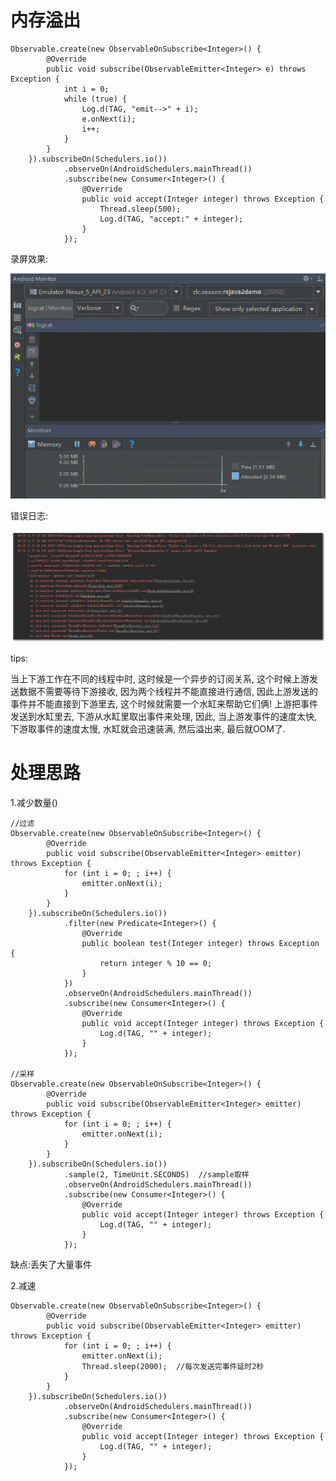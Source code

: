 # 内存溢出 #

    Observable.create(new ObservableOnSubscribe<Integer>() {
            @Override
            public void subscribe(ObservableEmitter<Integer> e) throws Exception {
                int i = 0;
                while (true) {
                    Log.d(TAG, "emit-->" + i);
                    e.onNext(i);
                    i++;
                }
            }
        }).subscribeOn(Schedulers.io())
                .observeOn(AndroidSchedulers.mainThread())
                .subscribe(new Consumer<Integer>() {
                    @Override
                    public void accept(Integer integer) throws Exception {
                        Thread.sleep(500);
                        Log.d(TAG, "accept:" + integer);
                    }
                });

录屏效果:

	
![](imgs/rxjavacourse/5-1.gif)

错误日志:

![](imgs/rxjavacourse/5-2.png)

tips:

当上下游工作在不同的线程中时, 这时候是一个异步的订阅关系, 这个时候上游发送数据不需要等待下游接收,  因为两个线程并不能直接进行通信, 因此上游发送的事件并不能直接到下游里去, 这个时候就需要一个水缸来帮助它们俩! 上游把事件发送到水缸里去, 下游从水缸里取出事件来处理, 因此, 当上游发事件的速度太快, 下游取事件的速度太慢, 水缸就会迅速装满, 然后溢出来, 最后就OOM了.

# 处理思路 #

1.减少数量()

	//过滤
    Observable.create(new ObservableOnSubscribe<Integer>() {
            @Override
            public void subscribe(ObservableEmitter<Integer> emitter) throws Exception {
                for (int i = 0; ; i++) {
                    emitter.onNext(i);
                }
            }
        }).subscribeOn(Schedulers.io())
                .filter(new Predicate<Integer>() {
                    @Override
                    public boolean test(Integer integer) throws Exception {
                        return integer % 10 == 0;
                    }
                })
                .observeOn(AndroidSchedulers.mainThread())
                .subscribe(new Consumer<Integer>() {
                    @Override
                    public void accept(Integer integer) throws Exception {
                        Log.d(TAG, "" + integer);
                    }
                });

	//采样
    Observable.create(new ObservableOnSubscribe<Integer>() {
            @Override
            public void subscribe(ObservableEmitter<Integer> emitter) throws Exception {
                for (int i = 0; ; i++) {
                    emitter.onNext(i);
                }
            }
        }).subscribeOn(Schedulers.io())
                .sample(2, TimeUnit.SECONDS)  //sample取样
                .observeOn(AndroidSchedulers.mainThread())
                .subscribe(new Consumer<Integer>() {
                    @Override
                    public void accept(Integer integer) throws Exception {
                        Log.d(TAG, "" + integer);
                    }
                });

缺点:丢失了大量事件

2.减速

	Observable.create(new ObservableOnSubscribe<Integer>() {
            @Override
            public void subscribe(ObservableEmitter<Integer> emitter) throws Exception {
                for (int i = 0; ; i++) {
                    emitter.onNext(i);
                    Thread.sleep(2000);  //每次发送完事件延时2秒
                }
            }
        }).subscribeOn(Schedulers.io())
                .observeOn(AndroidSchedulers.mainThread())
                .subscribe(new Consumer<Integer>() {
                    @Override
                    public void accept(Integer integer) throws Exception {
                        Log.d(TAG, "" + integer);
                    }
                });

